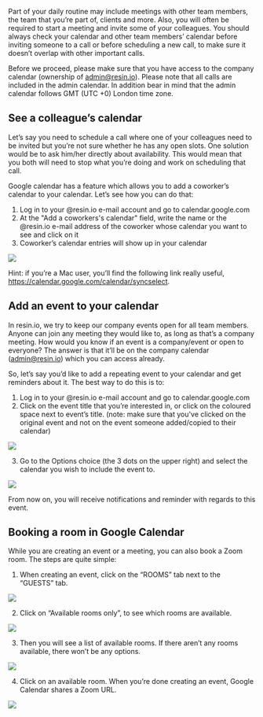 Part of your daily routine may include meetings with other team members, the team that you’re part of, clients and more. Also, you will often be required to start a meeting and invite some of your colleagues. You should always check your calendar and other team members’ calendar before inviting someone to a call or before scheduling a new call, to make sure it doesn’t overlap with other important calls. 

Before we proceed, please make sure that you have access to the company calendar (ownership of admin@resin.io). Please note that all calls are included in the admin calendar. In addition bear in mind that the admin calendar follows GMT (UTC +0) London time zone.

## See a colleague’s calendar
Let’s say you need to schedule a call where one of your colleagues need to be invited but you’re not sure whether he has any open slots. One solution would be to ask him/her directly about availability. This would mean that you both will need to stop what you’re doing and work on scheduling that call.

Google calendar has a feature which allows you to add a coworker’s calendar to your calendar. Let’s see how you can do that:

1. Log in to your @resin.io e-mail account and go to calendar.google.com
1. At the "Add a coworkers's calendar" field, write the name or the @resin.io e-mail address of the coworker whose calendar you want to see and click on it
1. Coworker’s calendar entries will show up in your calendar

![](  http://i67.tinypic.com/34zdgjp.png)

Hint: if you’re a Mac user, you’ll find the following link really useful, https://calendar.google.com/calendar/syncselect.

## Add an event to your calendar
In resin.io, we try to keep our company events open for all team members. Anyone can join any meeting they would like to, as long as that’s a company meeting. How would you know if an event is a company/event or open to everyone? The answer is that it’ll be on the company calendar (admin@resin.io) which you can access already.

So, let’s say you’d like to add a repeating event to your calendar and get reminders about it. The best way to do this is to:

1. Log in to your @resin.io e-mail account and go to calendar.google.com
1. Click on the event title that you’re interested in, or click on the coloured space next to event’s title. (note: make sure that you've clicked on the original event and not on the event someone added/copied to their calendar)

![](http://i66.tinypic.com/2nbynfl.png)

3. Go to the Options choice (the 3 dots on the upper right) and select the calendar you wish to include the event to.

![](http://i67.tinypic.com/b3rhmt.png)

From now on, you will receive notifications and reminder with regards to this event.

## Booking a room in Google Calendar

While you are creating an event or a meeting, you can also book a Zoom room. The steps are quite simple:   

1. When creating an event, click on the “ROOMS” tab next to the “GUESTS” tab.

![](http://i67.tinypic.com/2ykky1i.png)

2.	Click on “Available rooms only”, to see which rooms are available. 

![](http://i68.tinypic.com/k3ugm1.png)

3.	Then you will see a list of available rooms. If there aren’t any rooms available, there won’t be any options.

![](http://i67.tinypic.com/1okr39.png)

4.	Click on an available room. When you’re done creating an event, Google Calendar shares  a Zoom URL.

![](http://i66.tinypic.com/2ltqznr.png)
